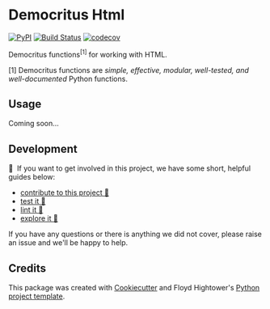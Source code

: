 # Democritus Html

[![PyPI](https://img.shields.io/pypi/v/d8s-html.svg)](https://pypi.python.org/pypi/d8s-html)
[![Build Status](https://travis-ci.com/democritus-project/d8s-html.svg?branch=main)](https://travis-ci.com/democritus-project/d8s-html)
[![codecov](https://codecov.io/gh/democritus-project/d8s-html/branch/main/graph/badge.svg?token=V0WOIXRGMM)](https://codecov.io/gh/democritus-project/d8s-html)

Democritus functions<sup>[1]</sup> for working with HTML.

[1] Democritus functions are <i>simple, effective, modular, well-tested, and well-documented</i> Python functions.

## Usage

Coming soon...

## Development

👋 &nbsp;If you want to get involved in this project, we have some short, helpful guides below:

- [contribute to this project 🥇][contributing]
- [test it 🧪][local-dev]
- [lint it 🧹][local-dev]
- [explore it 🔭][local-dev]

If you have any questions or there is anything we did not cover, please raise an issue and we'll be happy to help.

## Credits

This package was created with [Cookiecutter](https://github.com/audreyr/cookiecutter) and Floyd Hightower's [Python project template](https://github.com/fhightower-templates/python-project-template).

[contributing]: https://github.com/democritus-project/.github/blob/main/CONTRIBUTING.md#contributing-a-pr-
[local-dev]: https://github.com/democritus-project/.github/blob/main/CONTRIBUTING.md#local-development-
